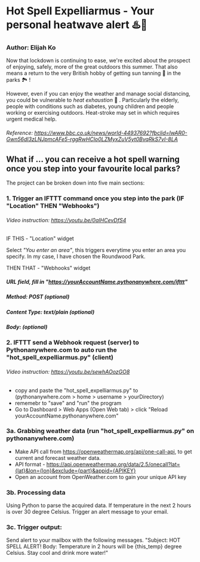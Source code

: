# Hot Spell Expelliarmus - Your personal heatwave alert ♨️📱</h1>
### Author: Elijah Ko</h2>

Now that lockdown is continuing to ease, we're excited about the prospect of enjoying, safely, more of the great outdoors this summer. That also means a return to the very British hobby of getting sun tanning 🔆 in the parks 🏞 !

However, even if you can enjoy the weather and manage social distancing, you could be vulnerable to *heat exhaustion* 🥵 . Particularly the elderly, people with conditions such as diabetes, young children and people working or exercising outdoors. Heat-stroke may set in which requires urgent medical help.

###### Reference: https://www.bbc.co.uk/news/world-44937692?fbclid=IwAR0-Gwn56dI3zLNJpmcAFe5-rggRwHClo0LZMyxZuV5yt0BvqRkS7vI-8LA

## What if ... you can receive a hot spell warning once you step into your favourite local parks?

The project can be broken down into five main sections:

### 1. Trigger an IFTTT command once you step into the park (IF "Location" THEN "Webhooks")
###### Video instruction: https://youtu.be/0aIHCevDfS4

IF THIS - "Location" widget

Select *"You enter an area"*, this triggers everytime you enter an area you specify. In my case, I have chosen the Roundwood Park.

THEN THAT - "Webhooks" widget

##### URL field, fill in "*https://yourAccountName.pythonanywhere.com/ifttt*"
##### Method: POST (optional)
##### Content Type: text/plain (optional)
##### Body: (optional)
    
### 2. IFTTT send a Webhook request (server) to Pythonanywhere.com to auto run the "hot_spell_expelliarmus.py" (client)
###### Video instruction: https://youtu.be/sewhAOozGO8
   - copy and paste the "hot_spell_expelliarmus.py" to (pythonanywhere.com > home > username > yourDirectory)
   - rememebr to "save" and "run" the program
   - Go to Dashboard > Web Apps (Open Web tab) > click "Reload yourAccountName.pythonanywhere.com"
   
### 3a. Grabbing weather data (run "hot_spell_expelliarmus.py" on pythonanywhere.com)
   - Make API call from https://openweathermap.org/api/one-call-api, to get current and forecast weather data.
   - API format - https://api.openweathermap.org/data/2.5/onecall?lat={lat}&lon={lon}&exclude={part}&appid={APIKEY}
   - Open an account from OpenWeather.com to gain your unique API key

### 3b. Processing data

Using Python to parse the acquired data. If temperature in the next 2 hours is over 30 degree Celsius. Trigger an alert message to your email.

### 3c. Trigger output:

Send alert to your mailbox with the following messages.
"Subject: HOT SPELL ALERT! Body: Temperature in 2 hours will be {this_temp} degree Celsius. Stay cool and drink more water!"
